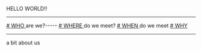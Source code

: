 HELLO WORLD!!
___
[# WHO ](who.html)  are we?-----  [# WHERE ](where.html) do we meet? [# WHEN ](when.html)  do we meet   [# WHY ](why.html)
___



a bit about us
